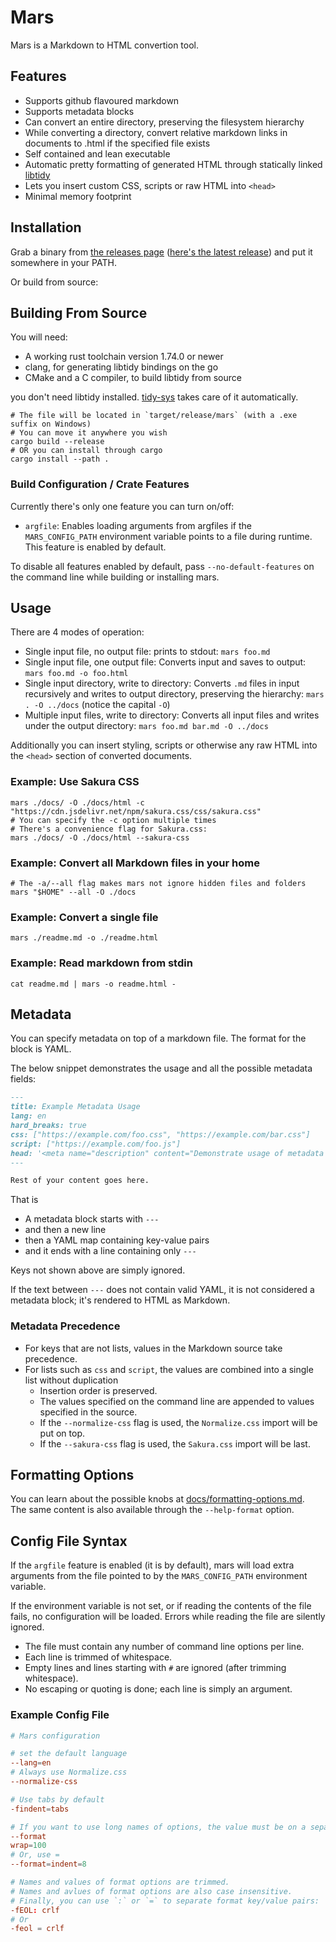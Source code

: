 # Mars
Mars is a Markdown to HTML convertion tool.

## Features
- Supports github flavoured markdown
- Supports metadata blocks
- Can convert an entire directory, preserving the filesystem hierarchy
- While converting a directory, convert relative markdown links in documents to .html if the specified file exists
- Self contained and lean executable
- Automatic pretty formatting of generated HTML through statically linked [libtidy](https://github.com/htacg/tidy-html5)
- Lets you insert custom CSS, scripts or raw HTML into `<head>`
- Minimal memory footprint

## Installation
Grab a binary from [the releases page](https://github.com/insomnimus/mars/releases) ([here's the latest release](https://github.com/insomnimus/mars/releases/latest)) and put it somewhere in your PATH.

Or build from source:
## Building From Source
You will need:
- A working rust toolchain version 1.74.0 or newer
- clang, for generating libtidy bindings on the go
- CMake and a C compiler, to build libtidy from source

you don't need libtidy installed. [tidy-sys](https://github.com/insomnimus/tidy-sys) takes care of it automatically.

```shell
# The file will be located in `target/release/mars` (with a .exe suffix on Windows)
# You can move it anywhere you wish
cargo build --release
# OR you can install through cargo
cargo install --path .
```

### Build Configuration / Crate Features
Currently there's only one feature you can turn on/off:
- `argfile`: Enables loading arguments from argfiles if the `MARS_CONFIG_PATH` environment variable points to a file during runtime. This feature is enabled by default.

To disable all features enabled by default, pass `--no-default-features` on the command line while building or installing mars.


## Usage
There are 4 modes of operation:
- Single input file, no output file: prints to stdout: `mars foo.md`
- Single input file, one output file: Converts input and saves to output: `mars foo.md -o foo.html`
- Single input directory, write to directory: Converts `.md` files in input recursively and writes to output directory, preserving the hierarchy: `mars . -O ../docs` (notice the capital `-O`)
- Multiple input files, write to directory: Converts all input files and writes under the output directory: `mars foo.md bar.md -O ../docs`

Additionally you can insert styling, scripts or otherwise any raw HTML into the `<head>` section of converted documents.
### Example: Use Sakura CSS
```shell
mars ./docs/ -O ./docs/html -c "https://cdn.jsdelivr.net/npm/sakura.css/css/sakura.css"
# You can specify the -c option multiple times
# There's a convenience flag for Sakura.css:
mars ./docs/ -O ./docs/html --sakura-css
```

### Example: Convert all Markdown files in your home
```shell
# The -a/--all flag makes mars not ignore hidden files and folders
mars "$HOME" --all -O ./docs
```

### Example: Convert a single file
```shell
mars ./readme.md -o ./readme.html
```

### Example: Read markdown from stdin
```shell
cat readme.md | mars -o readme.html -
```

## Metadata
You can specify metadata on top of a markdown file. The format for the block is YAML.

The below snippet demonstrates the usage and all the possible metadata fields:
```markdown
---
title: Example Metadata Usage
lang: en
hard_breaks: true
css: ["https://example.com/foo.css", "https://example.com/bar.css"]
script: ["https://example.com/foo.js"]
head: '<meta name="description" content="Demonstrate usage of metadata blocks!">'
---

Rest of your content goes here.
```

That is
- A metadata block starts with `---`
- and then a new line
- then a YAML map containing key-value pairs
- and it ends with a line containing only `---`

Keys not shown above are simply ignored.

If the text between `---` does not contain valid YAML, it is not considered a metadata block; it's rendered to HTML as Markdown.

### Metadata Precedence
- For keys that are not lists, values in the Markdown source take precedence.
- For lists such as `css` and `script`, the values are combined into a single list without duplication
	- Insertion order is preserved.
	- The values specified on the command line are appended to values specified in the source.
	- If the `--normalize-css` flag is used, the `Normalize.css` import will be put on top.
	- If the `--sakura-css` flag is used, the `Sakura.css` import will be last.
## Formatting Options
You can learn about the possible knobs at [docs/formatting-options.md](docs/formatting-options.md).<br>
The same content is also available through the `--help-format` option.

## Config File Syntax
If the `argfile` feature is enabled (it is by default), mars will load extra arguments from the file pointed to by the `MARS_CONFIG_PATH` environment variable.

If the environment variable is not set, or if reading the contents of the file fails, no configuration will be loaded.
Errors while reading the file are silently ignored.

- The file must contain any number of command line options per line.
- Each line is trimmed of whitespace.
- Empty lines and lines starting with `#` are ignored (after trimming whitespace).
- No escaping or quoting is done; each line is simply an argument.

### Example Config File
```conf
# Mars configuration

# set the default language
--lang=en
# Always use Normalize.css
--normalize-css

# Use tabs by default
-findent=tabs

# If you want to use long names of options, the value must be on a separate line:
--format
wrap=100
# Or, use =
--format=indent=8

# Names and values of format options are trimmed.
# Names and avlues of format options are also case insensitive.
# Finally, you can use `:` or `=` to separate format key/value pairs:
-fEOL: crlf
# Or
-feol = crlf
```
